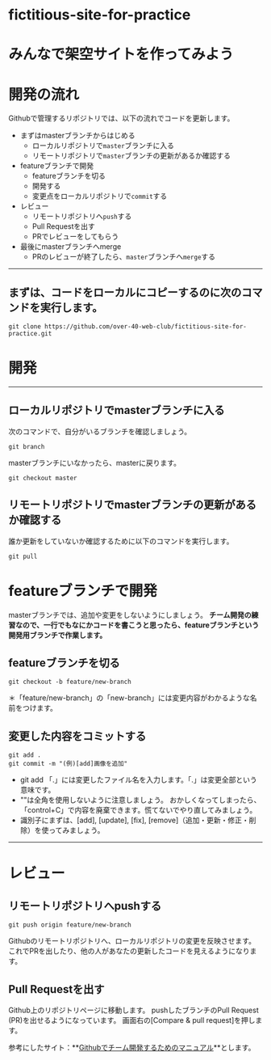 # fictitious-site-for-practice
# みんなで架空サイトを作ってみよう

# 開発の流れ

Githubで管理するリポジトリでは、以下の流れでコードを更新します。

* まずはmasterブランチからはじめる
    * ローカルリポジトリで`master`ブランチに入る
    * リモートリポジトリで`master`ブランチの更新があるか確認する
* featureブランチで開発
    * featureブランチを切る
    * 開発する
    * 変更点をローカルリポジトリで`commit`する
* レビュー
    * リモートリポジトリへ`push`する
    * Pull Requestを出す
    * PRでレビューをしてもらう
* 最後にmasterブランチへmerge
    * PRのレビューが終了したら、`master`ブランチへ`merge`する

---------
## まずは、コードをローカルにコピーするのに次のコマンドを実行します。

```
git clone https://github.com/over-40-web-club/fictitious-site-for-practice.git
```

# 開発
---------
## ローカルリポジトリでmasterブランチに入る
次のコマンドで、自分がいるブランチを確認しましょう。
```
git branch
```

masterブランチにいなかったら、masterに戻ります。
```
git checkout master
```

## リモートリポジトリでmasterブランチの更新があるか確認する
誰か更新をしていないか確認するために以下のコマンドを実行します。
```
git pull
```

# featureブランチで開発

masterブランチでは、追加や変更をしないようにしましょう。
**チーム開発の練習なので、一行でもなにかコードを書こうと思ったら、featureブランチという開発用ブランチで作業します。**

## featureブランチを切る

```
git checkout -b feature/new-branch
```
＊「feature/new-branch」の「new-branch」には変更内容がわかるような名前をつけます。

## 変更した内容をコミットする

```
git add .
git commit -m "(例)[add]画像を追加"
```
- git add 「.」には変更したファイル名を入力します。「.」は変更全部という意味です。
- ""は全角を使用しないように注意しましょう。
おかしくなってしまったら、「control+C」で内容を廃棄できます。慌てないでやり直してみましょう。
- 識別子にまずは、[add], [update], [fix], [remove]（追加・更新・修正・削除）を使ってみましょう。


----
# レビュー

## リモートリポジトリへpushする

```
git push origin feature/new-branch
```

Githubのリモートリポジトリへ、ローカルリポジトリの変更を反映させます。
これでPRを出したり、他の人があなたの更新したコードを見えるようになります。

## Pull Requestを出す
Github上のリポジトリページに移動します。
pushしたブランチのPull Request (PR)を出せるようになっています。
画面右の[Compare & pull request]を押します。



参考にしたサイト：**[Githubでチーム開発するためのマニュアル](https://qiita.com/siida36/items/880d92559af9bd245c34)**とします。
